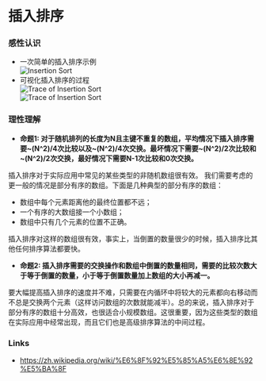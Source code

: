 # 插入排序
### 感性认识
- 一次简单的插入排序示例  
![Insertion Sort](http://algs4.cs.princeton.edu/21elementary/images/insertion.png)
- 可视化插入排序的过程  
![Trace of Insertion Sort](http://algs4.cs.princeton.edu/21elementary/images/bars.png)  
![Trace of Insertion Sort](https://upload.wikimedia.org/wikipedia/commons/2/25/Insertion_sort_animation.gif)

### 理性理解
- **命题1: 对于随机排列的长度为N且主键不重复的数组，平均情况下插入排序需要~(N^2)/4次比较以及~(N^2)/4次交换。最坏情况下需要~(N^2)/2次比较和~(N^2)/2次交换，最好情况下需要N-1次比较和0次交换。**

插入排序对于实际应用中常见的某些类型的非随机数组很有效。
我们需要考虑的更一般的情况是部分有序的数组。下面是几种典型的部分有序的数组：
- 数组中每个元素距离他的最终位置都不远；
- 一个有序的大数组接一个小数组；
- 数组中只有几个元素的位置不正确。

插入排序对这样的数组很有效，事实上，当倒置的数量很少的时候，插入排序比其他任何排序算法都要快。

- **命题2: 插入排序需要的交换操作和数组中倒置的数量相同，需要的比较次数大于等于倒置的数量，小于等于倒置数量加上数组的大小再减一。**

要大幅提高插入排序的速度并不难，只需要在内循环中将较大的元素都向右移动而不总是交换两个元素（这样访问数组的次数就能减半）。总的来说，插入排序对于部分有序的数组十分高效，也很适合小规模数组。这很重要，因为这些类型的数组在实际应用中经常出现，而且它们也是高级排序算法的中间过程。

### Links
- https://zh.wikipedia.org/wiki/%E6%8F%92%E5%85%A5%E6%8E%92%E5%BA%8F
